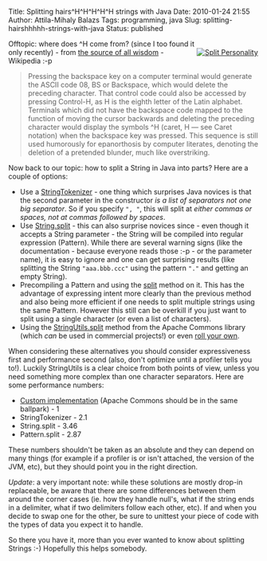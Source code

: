Title: Splitting hairs^H^H^H^H^H strings with Java
Date: 2010-01-24 21:55
Author: Attila-Mihaly Balazs
Tags: programming, java
Slug: splitting-hairshhhhh-strings-with-java
Status: published

<div style="float: right; padding: 3px;">

[![Split
Personality](http://farm3.static.flickr.com/2097/2225546021_4864c2bc72.jpg)](http://www.flickr.com/photos/nickwheeleroz/2225546021/ "Split Personality by nickwheeleroz, on Flickr")

</div>

Offtopic: where does \^H come from? (since I too found it only
recently) - from [the source of all
wisdom](http://en.wikipedia.org/wiki/Backspace) - Wikipedia :-p

> Pressing the backspace key on a computer terminal would generate the
> ASCII code 08, BS or Backspace, which would delete the preceding
> character. That control code could also be accessed by pressing
> Control-H, as H is the eighth letter of the Latin alphabet. Terminals
> which did not have the backspace code mapped to the function of moving
> the cursor backwards and deleting the preceding character would
> display the symbols \^H (caret, H — see Caret notation) when the
> backspace key was pressed. This sequence is still used humorously for
> epanorthosis by computer literates, denoting the deletion of a
> pretended blunder, much like overstriking.

Now back to our topic: how to split a String in Java into parts? Here
are a couple of options:

-   Use a
    [StringTokenizer](http://java.sun.com/javase/7/docs/api/java/util/StringTokenizer.html) -
    one thing which surprises Java novices is that the second parameter
    in the constructor *is a list of separators not one big separator*.
    So if you specify `", "`, this will split at *either commas or
    spaces, not at commas followed by spaces*.
-   Use
    [String.split](http://java.sun.com/javase/7/docs/api/java/lang/String.html#split%28java.lang.String%29) -
    this can also surprise novices since - even though it accepts a
    String parameter - the String will be compiled into regular
    expression (Pattern). While there are several warning signs (like
    the documentation - because everyone reads those :-p - or the
    parameter name), it is easy to ignore and one can get surprising
    results (like splitting the String `"aaa.bbb.ccc"` using the pattern
    `"."` and getting an empty String).
-   Precompiling a Pattern and using the
    [split](http://download.java.net/jdk7/docs/api/java/util/regex/Pattern.html#split%28java.lang.CharSequence%29)
    method on it. This has the advantage of expressing intent more
    clearly than the previous method and also being more efficient if
    one needs to split multiple strings using the same Pattern. However
    this still can be overkill if you just want to split using a single
    character (or even a list of characters).
-   Using the
    [StringUtils.split](http://commons.apache.org/lang/api/org/apache/commons/lang/StringUtils.html#split%28java.lang.String,%20char%29)
    method from the Apache Commons library (which *can* be used in
    commercial projects!) or even [roll your
    own](http://code.google.com/p/hype-free/source/browse/trunk/jsplit/JSplitTest.java).

When considering these alternatives you should consider expressiveness
first and performance second (also, don't optimize until a profiler
tells you to!). Luckily StringUtils is a clear choice from both points
of view, unless you need something more complex than one character
separators. Here are some performance numbers:

-   [Custom
    implementation](http://code.google.com/p/hype-free/source/browse/trunk/jsplit/JSplitTest.java)
    (Apache Commons should be in the same ballpark) - 1
-   StringTokenizer - 2.1
-   String.split - 3.46
-   Pattern.split - 2.87

These numbers shouldn't be taken as an absolute and they can depend on
many things (for example if a profiler is or isn't attached, the version
of the JVM, etc), but they should point you in the right direction.

*Update*: a very important note: while these solutions are mostly
drop-in replaceable, be aware that there are some differences between
them around the corner cases (ie. how they handle null's, what if the
string ends in a delimiter, what if two delimiters follow each other,
etc). If and when you decide to swap one for the other, be sure to
unittest your piece of code with the types of data you expect it to
handle.

So there you have it, more than you ever wanted to know about splitting
Strings :-) Hopefully this helps somebody.
